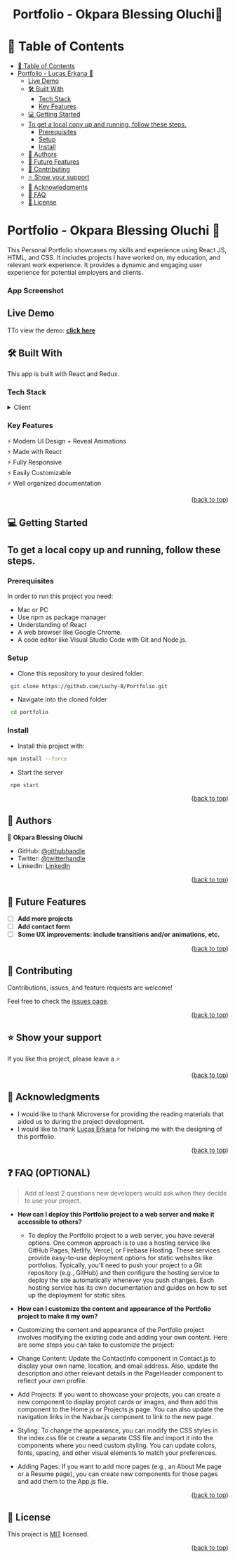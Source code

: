<a name="readme-top"></a>

<h1 align='center'> Portfolio - Okpara Blessing Oluchi🤘 </h1>


<!-- TABLE OF CONTENTS -->

# 📗 Table of Contents

- [📗 Table of Contents](#-table-of-contents)
- [ Portfolio - Lucas Erkana 🤘](#-about-project-)
	- [Live Demo](#live-demo)
	- [🛠 Built With ](#-built-with-)
		- [Tech Stack ](#tech-stack-)
		- [Key Features ](#key-features-)
	- [💻 Getting Started ](#-getting-started-)
	- [To get a local copy up and running, follow these steps.](#to-get-a-local-copy-up-and-running-follow-these-steps)
		- [Prerequisites](#prerequisites)
		- [Setup](#setup)
		- [Install](#install)
	- [👥 Authors ](#-authors-)
	- [🔭 Future Features ](#-future-features-)
	- [🤝 Contributing ](#-contributing-)
	- [⭐️ Show your support ](#️-show-your-support-)
	- [🙏 Acknowledgments ](#-acknowledgments-)
	- [🙏 FAQ ](#-faq-)
	- [📝 License ](#-license-)

<!-- PROJECT DESCRIPTION -->

# Portfolio - Okpara Blessing Oluchi 🤘 <a name="about-project"></a>

This Personal Portfolio showcases my skills and experience using React JS, HTML, and CSS. It includes projects I have worked on, my education, and relevant work experience. It provides a dynamic and engaging user experience for potential employers and clients.

### App Screenshot



## Live Demo

TTo view the demo: **[click here](https://https://blessingoluchi.vercel.app/)**

## 🛠 Built With <a name="built-with"></a>

This app is built with React and Redux.

### Tech Stack <a name="tech-stack"></a>

<details>
  <summary>Client</summary>
  <ul>
    <li><a href="https://reactjs.org/">React.js</a></li>
  </ul>
</details>

### Key Features <a name="key-features"></a>

⚡️ Modern UI Design + Reveal Animations\
⚡️ Made with React\
⚡️ Fully Responsive\
⚡️ Easily Customizable\
⚡️ Well organized documentation


<p align="right">(<a href="#readme-top">back to top</a>)</p>

<!-- GETTING STARTED -->

## 💻 Getting Started <a name="getting-started"></a>

## To get a local copy up and running, follow these steps.

### Prerequisites

In order to run this project you need:

- Mac or PC
- Use npm as package manager
- Understanding of React
- A web browser like Google Chrome.
- A code editor like Visual Studio Code with Git and Node.js.

### Setup

- Clone this repository to your desired folder:

```sh
 git clone https://github.com/Luchy-B/Portfolio.git
```

- Navigate into the cloned folder

```sh
 cd portfolio

```

### Install

- Install this project with:

```sh
npm install --force
```

- Start the server

```sh
 npm start
```

<p align="right">(<a href="#readme-top">back to top</a>)</p>

<!-- AUTHORS -->

## 👥 Authors <a name="authors"></a>

👤 **Okpara Blessing Oluchi**

- GitHub: [@githubhandle](https://github.com/Luchy-B)
- Twitter: [@twitterhandle](https://twitter.com/oluchi)
- LinkedIn: [LinkedIn](https://linkedin.com/in/blessing)

<p align="right">(<a href="#readme-top">back to top</a>)</p>

<!-- FUTURE FEATURES -->

## 🔭 Future Features <a name="future-features"></a>

- [ ] **Add more projects**
- [ ] **Add contact form**
- [ ] **Some UX improvements: include transitions and/or animations, etc.**

<p align="right">(<a href="#readme-top">back to top</a>)</p>

<!-- CONTRIBUTING -->

## 🤝 Contributing <a name="contributing"></a>

Contributions, issues, and feature requests are welcome!

Feel free to check the [issues page](https://github.com/Lucask-Erkana/Portfolio/issues).

<p align="right">(<a href="#readme-top">back to top</a>)</p>

<!-- SUPPORT -->

## ⭐️ Show your support <a name="support"></a>

If you like this project, please leave a ⭐️

<p align="right">(<a href="#readme-top">back to top</a>)</p>

<!-- ACKNOWLEDGEMENTS -->

## 🙏 Acknowledgments <a name="acknowledgements"></a>

- I would like to thank Microverse for providing the reading materials that aided us to during the project development.
- I would like to thank [Lucas Erkana](https://github.com/Lucas-Erkana) for helping me with the designing of this portfolio.


<p align="right">(<a href="#readme-top">back to top</a>)</p>

## ❓ FAQ (OPTIONAL) <a name="faq"></a>

> Add at least 2 questions new developers would ask when they decide to use your project.

- **How can I deploy this Portfolio project to a web server and make it accessible to others?**

  - To deploy the Portfolio project to a web server, you have several options. One common approach is to use a hosting service like GitHub Pages, Netlify, Vercel, or Firebase Hosting. These services provide easy-to-use deployment options for static websites like portfolios. Typically, you'll need to push your project to a Git repository (e.g., GitHub) and then configure the hosting service to deploy the site automatically whenever you push changes. Each hosting service has its own documentation and guides on how to set up the deployment for static sites.

- **How can I customize the content and appearance of the Portfolio project to make it my own?**

- Customizing the content and appearance of the Portfolio project involves modifying the existing code and adding your own content. Here are some steps you can take to customize the project:

- Change Content: Update the ContactInfo component in Contact.js to display your own name, location, and email address. Also, update the description and other relevant details in the PageHeader component to reflect your own profile.

- Add Projects: If you want to showcase your projects, you can create a new component to display project cards or images, and then add this component to the Home.js or Projects.js page. You can also update the navigation links in the Navbar.js component to link to the new page.

- Styling: To change the appearance, you can modify the CSS styles in the index.css file or create a separate CSS file and import it into the components where you need custom styling. You can update colors, fonts, spacing, and other visual elements to match your preferences.

- Adding Pages: If you want to add more pages (e.g., an About Me page or a Resume page), you can create new components for those pages and add them to the App.js file.

<p align="right">(<a href="#readme-top">back to top</a>)</p>

<!-- LICENSE -->

## 📝 License <a name="license"></a>

This project is [MIT](./LICENSE) licensed.

<p align="right">(<a href="#readme-top">back to top</a>)</p>
